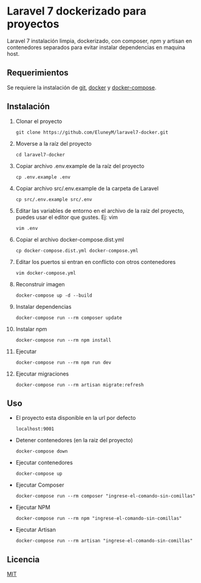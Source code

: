 # Laravel 7 dockerizado para proyectos

Laravel 7 instalación limpia, dockerizado, con composer, npm y artisan en contenedores separados para evitar instalar dependencias en maquina host.

## Requerimientos

Se requiere la instalación de [git](https://git-scm.com/book/en/v2/Getting-Started-Installing-Git), [docker](https://docs.docker.com/engine/install/) y [docker-compose](https://docs.docker.com/compose/install/).

## Instalación


1. Clonar el proyecto

    ```
    git clone https://github.com/EluneyM/laravel7-docker.git 
    ```

2. Moverse a la raíz del proyecto

    ```
    cd laravel7-docker
    ```

3. Copiar archivo .env.example de la raíz del proyecto

    ```
    cp .env.example .env
    ```

4. Copiar archivo src/.env.example de la carpeta de Laravel

    ```
    cp src/.env.example src/.env
    ```

5. Editar las variables de entorno en el archivo de la raíz del proyecto, puedes usar el editor que gustes. Ej: vim

    ```
    vim .env
    ```

6. Copiar el archivo docker-compose.dist.yml

    ```
    cp docker-compose.dist.yml docker-compose.yml
    ```

7. Editar los puertos si entran en conflicto con otros contenedores

    ```
    vim docker-compose.yml
    ```

8. Reconstruir imagen

    ```
    docker-compose up -d --build
    ```

9. Instalar dependencias

    ```
    docker-compose run --rm composer update
    ```

10. Instalar npm

    ```
    docker-compose run --rm npm install
    ```

11. Ejecutar

    ```
    docker-compose run --rm npm run dev
    ```

12. Ejecutar migraciones

    ```
    docker-compose run --rm artisan migrate:refresh
    ```


## Uso

* El proyecto esta disponible en la url por defecto

    ```
    localhost:9001
    ```

* Detener contenedores (en la raiz del proyecto)

    ```
    docker-compose down
    ```

* Ejecutar contenedores

    ```
    docker-compose up
    ```

* Ejecutar Composer

    ```
    docker-compose run --rm composer "ingrese-el-comando-sin-comillas"
    ```

* Ejecutar NPM

    ```
    docker-compose run --rm npm "ingrese-el-comando-sin-comillas"
    ```

* Ejecutar Artisan

    ```
    docker-compose run --rm artisan "ingrese-el-comando-sin-comillas"
    ```

## Licencia
[MIT](https://github.com/EluneyM/laravel7-docker/blob/main/LICENSE)
